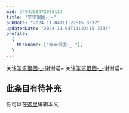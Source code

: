 ```yaml
---
mid: 3494358472985117
title: "笨笨很困-_-"
pubDate: "2024-11-04T11:22:15.333Z"
updatedDate: "2024-11-04T11:22:15.333Z"
profile:
  {
    Nickname: ["笨笨很困-_-"],
  }
---
```


关注[笨笨很困-_-](https://space.bilibili.com/3494358472985117)谢谢喵~ 关注[笨笨很困-_-](https://space.bilibili.com/3494358472985117)谢谢喵~

## 此条目有待补充
你可以在[这里](https://github.com/Yuhanawa/VTuber.ICU/edit/master/src/content/v/笨笨很困-_-/index.md)编辑本文
